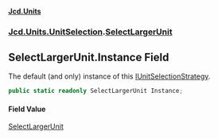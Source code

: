#### [Jcd.Units](index 'index')
### [Jcd.Units.UnitSelection](Jcd.Units.UnitSelection 'Jcd.Units.UnitSelection').[SelectLargerUnit](SelectLargerUnit 'Jcd.Units.UnitSelection.SelectLargerUnit')

## SelectLargerUnit.Instance Field

The default (and only) instance of this [IUnitSelectionStrategy](IUnitSelectionStrategy 'Jcd.Units.UnitSelection.IUnitSelectionStrategy').

```csharp
public static readonly SelectLargerUnit Instance;
```

#### Field Value
[SelectLargerUnit](SelectLargerUnit 'Jcd.Units.UnitSelection.SelectLargerUnit')